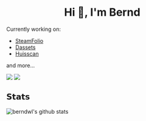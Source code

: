 <h1 align="center">Hi 👋, I'm Bernd</h1>

Currently working on:
- [SteamFolio](https://SteamFolio.com) 
- [Dassets](https://Dassets.io/)
- [Huisscan](https://Huisscan.com/)

and more...

[![](https://img.shields.io/badge/-@berndwl-%23181717?style=flat-square&logo=github)](https://github.com/berndwl)
[![](https://img.shields.io/badge/-Bernd%20Willems-blue?style=flat-square&logo=Linkedin&logoColor=white&link=https://www.linkedin.com/in/bernd-c-willems/)](https://www.linkedin.com/in/bernd-c-willems/)

## 𝗦𝘁𝗮𝘁𝘀

![berndwl's github stats](https://github-readme-stats.vercel.app/api?username=berndwl&show_icons=true&theme=dracula)
